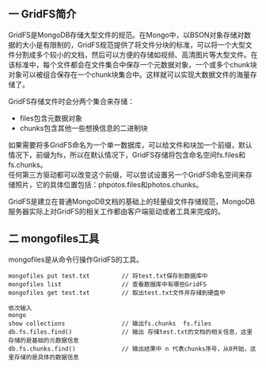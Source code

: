 ## 一 GridFS简介
GridFS是MongoDB存储大型文件的规范。在Mongo中，以BSON对象存储对数据的大小是有限制的，GridFS规范提供了将文件分块的标准，可以将一个大型文件分割成多个较小的文档，然后可以方便的存储如视频、高清图片等大型文件。在该标准中，每个文件都会在文件集合中保存一个元数据对象，一个或多个chunk块对象可以被组合保存在一个chunk块集合中。这样就可以实现大数据文件的海量存储了。  

GridFS存储文件时会分两个集合来存储：
- files包含元数据对象
- chunks包含其他一些想换信息的二进制块

如果需要将多GridFS命名为一个单一数据库，可以给文件和块加一个前缀，默认情况下，前缀为fs，所以在默认情况下，GridFS存储将包含命名空间fs.files和fs.chunks。  
任何第三方驱动都可以改变这个前缀，可以尝试设置另一个GridFS命名空间来存储照片，它的具体位置包括：phpotos.files和photos.chunks。

GridFS是建立在普通MongoDB文档的基础上的轻量级文件存储规范，MongoDB服务器实际上对GridFS的相关工作都由客户端驱动或者工具来完成的。  

## 二 mongofiles工具
mongofiles是从命令行操作GridFS的工具。  
```
mongofiles put test.txt         // 将test.txt保存到数据库中                 
mongofiles list                 // 查看数据库中有哪些GridFS
mongofiles get test.txt         // 取出test.txt文件并存储到硬盘中

依次输入
mongo
show collections                // 输出fs.chunks  fs.files
db.fs.files.find()              // 输出 存储test.txt的文档的相关信息，这里存储的是基础的元数据信息
db.fs.chunks.find()             // 输出结果中 n 代表chunks序号，从0开始，这里存储的是具体的数据信息
```